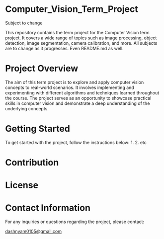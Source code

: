 # Computer_Vision_Term_Project
Subject to change

This repository contains the term project for the Computer Vision term project. It covers a wide range of topics such as image processing, object detection, image segmentation, camera calibration, and more. All subjects are to change as it progresses. Even README.md as well.

# Project Overview
The aim of this term project is to explore and apply computer vision concepts to real-world scenarios. It involves implementing and experimenting with different algorithms and techniques learned throughout the course. The project serves as an opportunity to showcase practical skills in computer vision and demonstrate a deep understanding of the underlying concepts.

# Getting Started
To get started with the project, follow the instructions below:
1. 
2. etc

# Contribution

# License

# Contact Information
For any inquiries or questions regarding the project, please contact:

dashnyam0105@gmail.com
